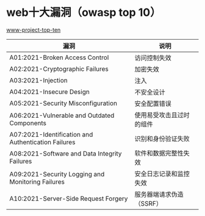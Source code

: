 # web十大漏洞（owasp top 10）

[www-project-top-ten](https://owasp.org/www-project-top-ten/)

| 漏洞                                                  | 说明             |
|-----------------------------------------------------|----------------|
| A01:2021-Broken Access Control                      | 访问控制失效         |
| A02:2021-Cryptographic Failures                     | 加密失效           |
| A03:2021-Injection                                  | 注入             |
| A04:2021-Insecure Design                            | 不安全设计          |
| A05:2021-Security Misconfiguration                  | 安全配置错误         |
| A06:2021-Vulnerable and Outdated Components         | 使用易受攻击且过时的组件   |
| A07:2021-Identification and Authentication Failures | 识别和身份验证失败      |
| A08:2021-Software and Data Integrity Failures       | 软件和数据完整性失效     |
| A09:2021-Security Logging and Monitoring Failures   | 安全日志记录和监控失效    |
| A10:2021-Server-Side Request Forgery                | 服务器端请求伪造（SSRF） |
